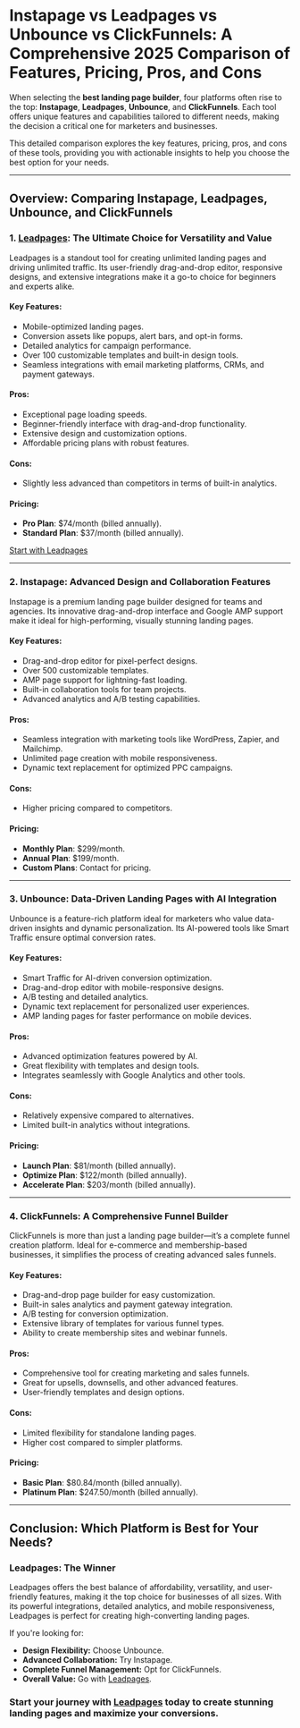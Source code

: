 # Instapage vs Leadpages vs Unbounce vs ClickFunnels: A Comprehensive 2025 Comparison of Features, Pricing, Pros, and Cons

When selecting the **best landing page builder**, four platforms often rise to the top: **Instapage**, **Leadpages**, **Unbounce**, and **ClickFunnels**. Each tool offers unique features and capabilities tailored to different needs, making the decision a critical one for marketers and businesses.

This detailed comparison explores the key features, pricing, pros, and cons of these tools, providing you with actionable insights to help you choose the best option for your needs.

---

## Overview: Comparing Instapage, Leadpages, Unbounce, and ClickFunnels

### **1. [Leadpages](https://bit.ly/LEadPages): The Ultimate Choice for Versatility and Value**
Leadpages is a standout tool for creating unlimited landing pages and driving unlimited traffic. Its user-friendly drag-and-drop editor, responsive designs, and extensive integrations make it a go-to choice for beginners and experts alike.

#### **Key Features:**
- Mobile-optimized landing pages.
- Conversion assets like popups, alert bars, and opt-in forms.
- Detailed analytics for campaign performance.
- Over 100 customizable templates and built-in design tools.
- Seamless integrations with email marketing platforms, CRMs, and payment gateways.

#### **Pros:**
- Exceptional page loading speeds.
- Beginner-friendly interface with drag-and-drop functionality.
- Extensive design and customization options.
- Affordable pricing plans with robust features.

#### **Cons:**
- Slightly less advanced than competitors in terms of built-in analytics.

#### **Pricing:**
- **Pro Plan**: $74/month (billed annually).
- **Standard Plan**: $37/month (billed annually).

[Start with Leadpages](https://bit.ly/LEadPages)

---

### **2. Instapage: Advanced Design and Collaboration Features**
Instapage is a premium landing page builder designed for teams and agencies. Its innovative drag-and-drop interface and Google AMP support make it ideal for high-performing, visually stunning landing pages.

#### **Key Features:**
- Drag-and-drop editor for pixel-perfect designs.
- Over 500 customizable templates.
- AMP page support for lightning-fast loading.
- Built-in collaboration tools for team projects.
- Advanced analytics and A/B testing capabilities.

#### **Pros:**
- Seamless integration with marketing tools like WordPress, Zapier, and Mailchimp.
- Unlimited page creation with mobile responsiveness.
- Dynamic text replacement for optimized PPC campaigns.

#### **Cons:**
- Higher pricing compared to competitors.

#### **Pricing:**
- **Monthly Plan**: $299/month.
- **Annual Plan**: $199/month.
- **Custom Plans**: Contact for pricing.

---

### **3. Unbounce: Data-Driven Landing Pages with AI Integration**
Unbounce is a feature-rich platform ideal for marketers who value data-driven insights and dynamic personalization. Its AI-powered tools like Smart Traffic ensure optimal conversion rates.

#### **Key Features:**
- Smart Traffic for AI-driven conversion optimization.
- Drag-and-drop editor with mobile-responsive designs.
- A/B testing and detailed analytics.
- Dynamic text replacement for personalized user experiences.
- AMP landing pages for faster performance on mobile devices.

#### **Pros:**
- Advanced optimization features powered by AI.
- Great flexibility with templates and design tools.
- Integrates seamlessly with Google Analytics and other tools.

#### **Cons:**
- Relatively expensive compared to alternatives.
- Limited built-in analytics without integrations.

#### **Pricing:**
- **Launch Plan**: $81/month (billed annually).
- **Optimize Plan**: $122/month (billed annually).
- **Accelerate Plan**: $203/month (billed annually).

---

### **4. ClickFunnels: A Comprehensive Funnel Builder**
ClickFunnels is more than just a landing page builder—it’s a complete funnel creation platform. Ideal for e-commerce and membership-based businesses, it simplifies the process of creating advanced sales funnels.

#### **Key Features:**
- Drag-and-drop page builder for easy customization.
- Built-in sales analytics and payment gateway integration.
- A/B testing for conversion optimization.
- Extensive library of templates for various funnel types.
- Ability to create membership sites and webinar funnels.

#### **Pros:**
- Comprehensive tool for creating marketing and sales funnels.
- Great for upsells, downsells, and other advanced features.
- User-friendly templates and design options.

#### **Cons:**
- Limited flexibility for standalone landing pages.
- Higher cost compared to simpler platforms.

#### **Pricing:**
- **Basic Plan**: $80.84/month (billed annually).
- **Platinum Plan**: $247.50/month (billed annually).

---

## Conclusion: Which Platform is Best for Your Needs?

### **Leadpages: The Winner**
Leadpages offers the best balance of affordability, versatility, and user-friendly features, making it the top choice for businesses of all sizes. With its powerful integrations, detailed analytics, and mobile responsiveness, Leadpages is perfect for creating high-converting landing pages.

If you're looking for:
- **Design Flexibility:** Choose Unbounce.
- **Advanced Collaboration:** Try Instapage.
- **Complete Funnel Management:** Opt for ClickFunnels.
- **Overall Value:** Go with [Leadpages](https://bit.ly/LEadPages).

### Start your journey with [Leadpages](https://bit.ly/LEadPages) today to create stunning landing pages and maximize your conversions.

